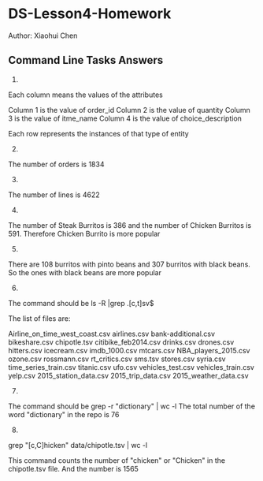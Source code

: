 # DS-Lesson4-Homework
Author: Xiaohui Chen

## Command Line Tasks Answers

1.
Each column means the values of the attributes

Column 1 is the value of order_id
Column 2 is the value of quantity
Column 3 is the value of itme_name
Column 4 is the value of choice_description

Each row represents the instances of that type of entity

2.
The number of orders is 1834

3.
The number of lines is 4622

4.
The number of Steak Burritos is 386 and the number of Chicken Burritos is 591. Therefore Chicken Burrito is more popular

5.
There are 108 burritos with pinto beans and 307 burritos with black beans. So the ones with black beans are more popular

6.
The command should be ls -R |grep .[c,t]sv$

The list of files are:

Airline_on_time_west_coast.csv
airlines.csv
bank-additional.csv
bikeshare.csv
chipotle.tsv
citibike_feb2014.csv
drinks.csv
drones.csv
hitters.csv
icecream.csv
imdb_1000.csv
mtcars.csv
NBA_players_2015.csv
ozone.csv
rossmann.csv
rt_critics.csv
sms.tsv
stores.csv
syria.csv
time_series_train.csv
titanic.csv
ufo.csv
vehicles_test.csv
vehicles_train.csv
yelp.csv
2015_station_data.csv
2015_trip_data.csv
2015_weather_data.csv

7.
The command should be grep -r "dictionary" | wc -l
The total number of the word "dictionary" in the repo is 76

8.
grep "[c,C]hicken" data/chipotle.tsv | wc -l

This command counts the number of "chicken" or "Chicken" in the chipotle.tsv file. And the number is 1565
